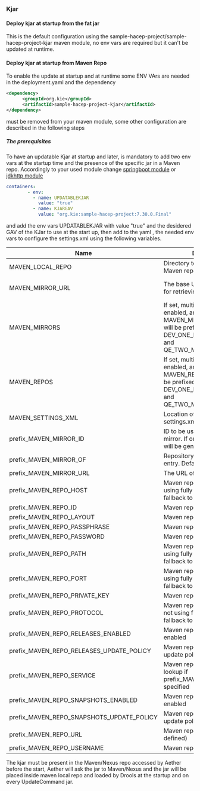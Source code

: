 ### Kjar

#### Deploy kjar at startup from the fat jar
This is the default configuration using the sample-hacep-project/sample-hacep-project-kjar maven module, 
no env vars are required but it can't be updated at runtime.

#### Deploy kjar at startup from Maven Repo
To enable the update at startup and at runtime some ENV VArs are needed in the deployment.yaml
and the dependency 
```xml
<dependency>
      <groupId>org.kie</groupId>
      <artifactId>sample-hacep-project-kjar</artifactId>
</dependency>
```
must be removed from your maven module,
some other configuration are described in the following steps

##### The prerequisites
To have an updatable Kjar at startup and later, is mandatory to add two env vars 
at the startup time and the presence of the specific jar in a Maven repo. 
Accordingly to your used module change 
[springboot module](/springboot/kubernetes/deployment.yaml)
or
[jdkhttp module](/jdkhttp/kubernetes/deployment.yaml)
```yaml
containers:
        - env:
          - name: UPDATABLEKJAR
            value: "true"
          - name: KJARGAV
            value: "org.kie:sample-hacep-project:7.30.0.Final" 
```
and add the env vars
UPDATABLEKJAR with value "true"
and the desidered GAV of the KJar to use at the start up, then add to the yaml ,
the needed env vars to configure the settings.xml using the following variables.

| Name                | Description                                                  |  Example            |
|---------------------| ------------------------------------------------------------ |---------------------|
|MAVEN\_LOCAL\_REPO   | Directory to use as the local Maven repository.              | /root/.m2/repository                                                         |
|MAVEN\_MIRROR\_URL   | The base URL of a mirror used for retrieving artifacts. | http://nexus3-my-kafka-project.192.168.99.133.nip.io/repository/maven-public/|
|MAVEN\_MIRRORS       | If set, multi-mirror support is enabled, and other MAVEN\_MIRROR\_\* variables will be prefixed. For example: DEV\_ONE\_MAVEN\_MIRROR\_URL and QE\_TWO\_MAVEN\_MIRROR\_URL  | dev-one,qe-two
|MAVEN\_REPOS         |If set, multi-repo support is enabled, and other MAVEN\_REPO\_\* variables will be prefixed. For example: DEV\_ONE\_MAVEN\_REPO\_URL and QE\_TWO\_MAVEN\_REPO\_URL |dev-one,qe-two
|MAVEN\_SETTINGS\_XML |Location of custom Maven settings.xml file to use. | /root/.m2/settings.xml
|prefix\_MAVEN\_MIRROR\_ID |ID to be used for the specified mirror.  If ommitted, a unique ID will be generated. |internal-mirror
|prefix\_MAVEN\_MIRROR\_OF |Repository IDs mirrored by this entry.  Defaults to external:\* |
|prefix\_MAVEN\_MIRROR\_URL |The URL of the mirror. |http://10.0.0.1:8080/repository/internal
|prefix\_MAVEN\_REPO\_HOST |Maven repository host (if not using fully defined url; will fallback to service) |repo.example.com
|prefix\_MAVEN\_REPO\_ID |Maven repository id |my-repo
|prefix\_MAVEN\_REPO\_LAYOUT |Maven repository layout |default
|prefix\_MAVEN\_REPO\_PASSPHRASE |Maven repository passphrase |maven1!
|prefix\_MAVEN\_REPO\_PASSWORD |Maven repository password |maven1!
|prefix\_MAVEN\_REPO\_PATH |Maven repository path (if not using fully defined url; will fallback to service) |/maven2/
|prefix\_MAVEN\_REPO\_PORT |Maven repository port (if not using fully defined url; will fallback to service) |8080
|prefix\_MAVEN\_REPO\_PRIVATE\_KEY |Maven repository private key |${user.home}/.ssh/id\_dsa
|prefix\_MAVEN\_REPO\_PROTOCOL |Maven repository protocol (if not using fully defined url; will fallback to service) |http
|prefix\_MAVEN\_REPO\_RELEASES\_ENABLED |Maven repository releases enabled |true
|prefix\_MAVEN\_REPO\_RELEASES\_UPDATE\_POLICY |Maven repository releases update policy |always
|prefix\_MAVEN\_REPO\_SERVICE |Maven repository service to lookup if prefix\_MAVEN\_REPO\_URL not specified |buscentr-myapp
|prefix\_MAVEN\_REPO\_SNAPSHOTS\_ENABLED        |Maven repository snapshots enabled |true
|prefix\_MAVEN\_REPO\_SNAPSHOTS\_UPDATE\_POLICY |Maven repository snapshots update policy |always
|prefix\_MAVEN\_REPO\_URL                       |Maven repository url (fully defined) |http://repo.example.com:8080/maven2/
|prefix\_MAVEN\_REPO\_USERNAME                  |Maven repository username |mavenUser
                                                        
The kjar must be present in the Maven/Nexus repo accessed by  Aether before the start, 
Aether will ask the jar to Maven/Nexus and the jar will be placed inside maven local repo 
and loaded by Drools at the startup and on every UpdateCommand jar.